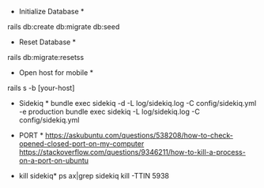 * Initialize Database *

rails db:create db:migrate db:seed

* Reset Database *

rails db:migrate:resetss

* Open host for mobile *

rails s -b [your-host]

* Sidekiq *
bundle exec sidekiq -d -L log/sidekiq.log -C config/sidekiq.yml -e production
bundle exec sidekiq -L log/sidekiq.log -C config/sidekiq.yml
* PORT * 
https://askubuntu.com/questions/538208/how-to-check-opened-closed-port-on-my-computer
https://stackoverflow.com/questions/9346211/how-to-kill-a-process-on-a-port-on-ubuntu

* kill sidekiq*
ps ax|grep sidekiq
 kill -TTIN 5938
 